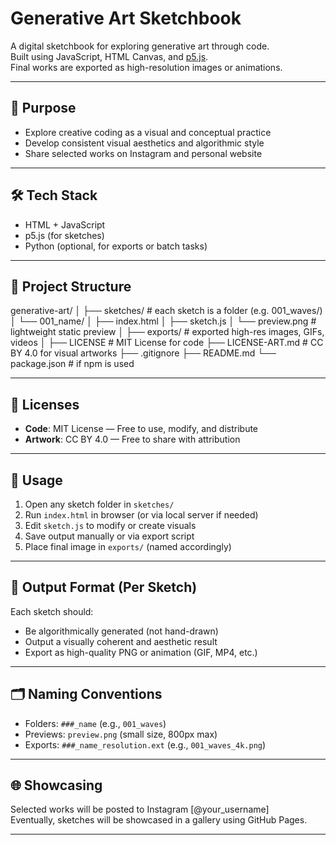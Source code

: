 # Generative Art Sketchbook

A digital sketchbook for exploring generative art through code.  
Built using JavaScript, HTML Canvas, and [p5.js](https://p5js.org/).  
Final works are exported as high-resolution images or animations.

---

## 🧭 Purpose

- Explore creative coding as a visual and conceptual practice
- Develop consistent visual aesthetics and algorithmic style
- Share selected works on Instagram and personal website

---

## 🛠️ Tech Stack

- HTML + JavaScript
- p5.js (for sketches)
- Python (optional, for exports or batch tasks)

---

## 📁 Project Structure

generative-art/
│
├── sketches/ # each sketch is a folder (e.g. 001_waves/)
│ └── 001_name/
│ ├── index.html
│ ├── sketch.js
│ └── preview.png # lightweight static preview
│
├── exports/ # exported high-res images, GIFs, videos
│
├── LICENSE # MIT License for code
├── LICENSE-ART.md # CC BY 4.0 for visual artworks
├── .gitignore
├── README.md
└── package.json # if npm is used

---

## 📜 Licenses

- **Code**: MIT License — Free to use, modify, and distribute
- **Artwork**: CC BY 4.0 — Free to share with attribution

---

## 🚀 Usage

1. Open any sketch folder in `sketches/`
2. Run `index.html` in browser (or via local server if needed)
3. Edit `sketch.js` to modify or create visuals
4. Save output manually or via export script
5. Place final image in `exports/` (named accordingly)

---

## 🔖 Output Format (Per Sketch)

Each sketch should:

- Be algorithmically generated (not hand-drawn)
- Output a visually coherent and aesthetic result
- Export as high-quality PNG or animation (GIF, MP4, etc.)

---

## 🗂 Naming Conventions

- Folders: `###_name` (e.g., `001_waves`)
- Previews: `preview.png` (small size, 800px max)
- Exports: `###_name_resolution.ext` (e.g., `001_waves_4k.png`)

---

## 🌐 Showcasing

Selected works will be posted to Instagram [@your_username]  
Eventually, sketches will be showcased in a gallery using GitHub Pages.

---
